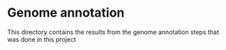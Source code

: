 # Genome annotation
This directory contains the results from the genome annotation steps that was done in this project

